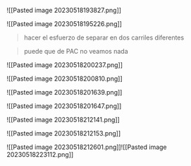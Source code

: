 ![[Pasted image 20230518193827.png]]

![[Pasted image 20230518195226.png]]
 > hacer el esfuerzo de separar en dos carriles diferentes
 
 > puede que de PAC no veamos nada
 
 ![[Pasted image 20230518200237.png]]

![[Pasted image 20230518200810.png]]

![[Pasted image 20230518201639.png]]

![[Pasted image 20230518201647.png]]


![[Pasted image 20230518212141.png]]

![[Pasted image 20230518212153.png]]

![[Pasted image 20230518212601.png]]![[Pasted image 20230518223112.png]]